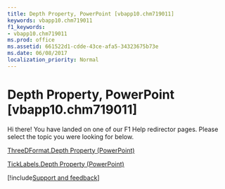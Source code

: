 ```yaml
---
title: Depth Property, PowerPoint [vbapp10.chm719011]
keywords: vbapp10.chm719011
f1_keywords:
- vbapp10.chm719011
ms.prod: office
ms.assetid: 661522d1-cdde-43ce-afa5-34323675b73e
ms.date: 06/08/2017
localization_priority: Normal
---
```



# Depth Property, PowerPoint [vbapp10.chm719011]

Hi there! You have landed on one of our F1 Help redirector pages. Please select the topic you were looking for below.

[ThreeDFormat.Depth Property (PowerPoint)](https://msdn.microsoft.com/library/ef38cda1-5bf0-df3e-aee5-96f18fb1c600%28Office.15%29.aspx)

[TickLabels.Depth Property (PowerPoint)](https://msdn.microsoft.com/library/ffcdd43b-8029-586b-4257-970c95ac164b%28Office.15%29.aspx)

[!include[Support and feedback](~/includes/feedback-boilerplate.md)]